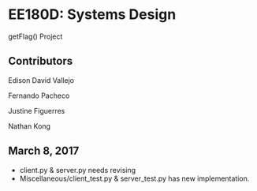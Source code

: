 # EE180D: Systems Design
getFlag() Project

## Contributors
Edison David Vallejo

Fernando Pacheco

Justine Figuerres

Nathan Kong

## March 8, 2017
* client.py & server.py needs revising
* Miscellaneous/client_test.py & server_test.py has new implementation.
